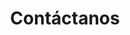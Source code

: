 ---
layout: "contact.njk"
title: "Contáctanos"
image: "/assets/images/new_message.png"
eleventyNavigation:
  key: "Contacto"
  url: "/contact/"
  order: 4
---